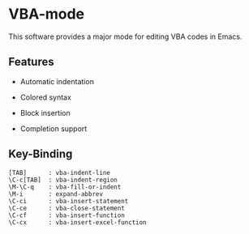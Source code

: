 # VBA-mode

This software provides a major mode for editing VBA codes in Emacs.

## Features

* Automatic indentation

* Colored syntax

* Block insertion

* Completion support

## Key-Binding

```
[TAB]      : vba-indent-line
\C-c[TAB]  : vba-indent-region
\M-\C-q    : vba-fill-or-indent
\M-i       : expand-abbrev
\C-ci      : vba-insert-statement
\C-ce      : vba-close-statement
\C-cf      : vba-insert-function
\C-cx      : vba-insert-excel-function
```

